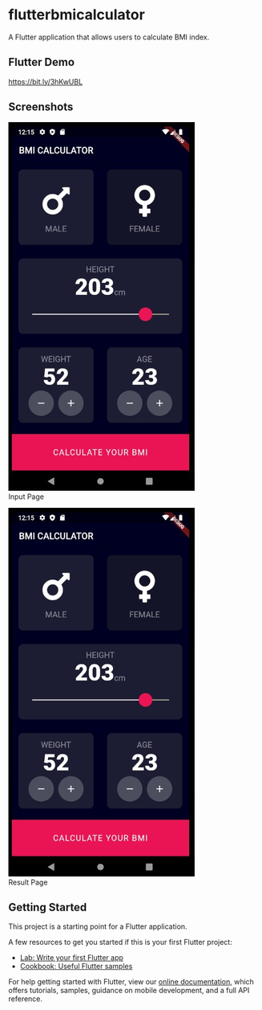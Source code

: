 # flutterbmicalculator

A Flutter application that allows users to calculate BMI index. 

## Flutter Demo
https://bit.ly/3hKwUBL


## Screenshots
![](/lib/images/Screenshot_1.jpg)<br />
Input Page

![](/lib/images/Screenshot_1.jpg)<br />
Result Page

## Getting Started

This project is a starting point for a Flutter application.

A few resources to get you started if this is your first Flutter project:

- [Lab: Write your first Flutter app](https://flutter.dev/docs/get-started/codelab)
- [Cookbook: Useful Flutter samples](https://flutter.dev/docs/cookbook)

For help getting started with Flutter, view our
[online documentation](https://flutter.dev/docs), which offers tutorials,
samples, guidance on mobile development, and a full API reference.
